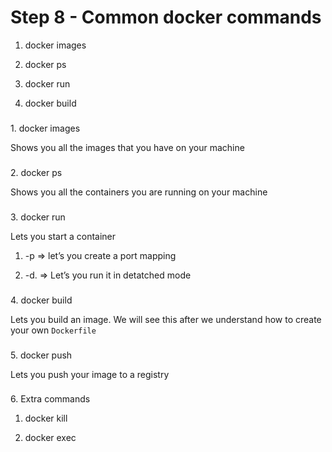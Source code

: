 Step 8 - Common docker commands
===============================

1.  docker images

2.  docker ps

3.  docker run

4.  docker build

### 

[](#6b146d0457b24f7786d934ae73e5c4d8 "1. docker images")1\. docker images

Shows you all the images that you have on your machine

### 

[](#47917dbb7c774516815d184ed6747baa "2. docker ps")2\. docker ps

Shows you all the containers you are running on your machine

### 

[](#30e82970e85e415292ca6dc813b4e268 "3. docker run")3\. docker run

Lets you start a container

1.  \-p ⇒ let’s you create a port mapping

2.  \-d. ⇒ Let’s you run it in detatched mode

### 

[](#751f51a1eb684110b4b75cab3d5e0ab4 "4. docker build")4\. docker build

Lets you build an image. We will see this after we understand how to create your own `Dockerfile`

### 

[](#cdb7375efe174fb99084a7eb1cc5a25c "5. docker push")5\. docker push

Lets you push your image to a registry

### 

[](#184379c5253242bb86bc6f066676f4ad "6. Extra commands")6\. Extra commands

1.  docker kill

2.  docker exec
